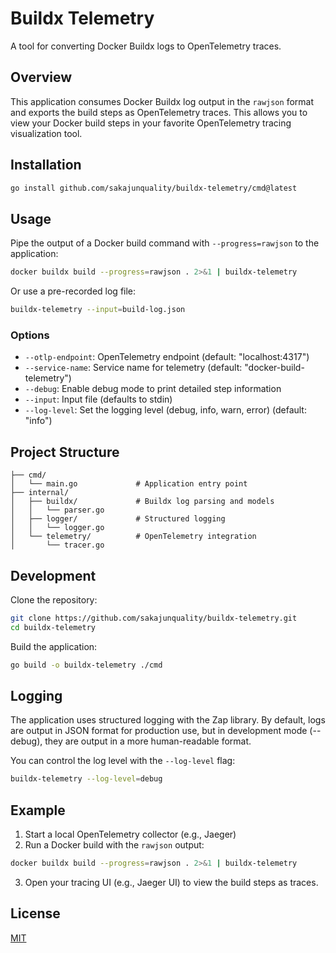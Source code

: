 # Buildx Telemetry

A tool for converting Docker Buildx logs to OpenTelemetry traces.

## Overview

This application consumes Docker Buildx log output in the `rawjson` format and exports the build steps as OpenTelemetry traces. This allows you to view your Docker build steps in your favorite OpenTelemetry tracing visualization tool.

## Installation

```bash
go install github.com/sakajunquality/buildx-telemetry/cmd@latest
```

## Usage

Pipe the output of a Docker build command with `--progress=rawjson` to the application:

```bash
docker buildx build --progress=rawjson . 2>&1 | buildx-telemetry
```

Or use a pre-recorded log file:

```bash
buildx-telemetry --input=build-log.json
```

### Options

- `--otlp-endpoint`: OpenTelemetry endpoint (default: "localhost:4317")
- `--service-name`: Service name for telemetry (default: "docker-build-telemetry")
- `--debug`: Enable debug mode to print detailed step information
- `--input`: Input file (defaults to stdin)
- `--log-level`: Set the logging level (debug, info, warn, error) (default: "info")

## Project Structure

```
├── cmd/
│   └── main.go             # Application entry point
├── internal/
│   ├── buildx/             # Buildx log parsing and models
│   │   └── parser.go
│   ├── logger/             # Structured logging
│   │   └── logger.go
│   └── telemetry/          # OpenTelemetry integration
│       └── tracer.go
```

## Development

Clone the repository:

```bash
git clone https://github.com/sakajunquality/buildx-telemetry.git
cd buildx-telemetry
```

Build the application:

```bash
go build -o buildx-telemetry ./cmd
```

## Logging

The application uses structured logging with the Zap library. By default, logs are output in JSON format for production use, but in development mode (--debug), they are output in a more human-readable format.

You can control the log level with the `--log-level` flag:

```bash
buildx-telemetry --log-level=debug
```

## Example

1. Start a local OpenTelemetry collector (e.g., Jaeger)
2. Run a Docker build with the `rawjson` output:

```bash
docker buildx build --progress=rawjson . 2>&1 | buildx-telemetry
```

3. Open your tracing UI (e.g., Jaeger UI) to view the build steps as traces.

## License

[MIT](LICENSE) 
